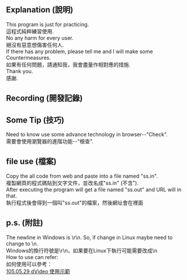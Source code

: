 ## Explanation  (說明)  
This program is just for practicing.  
這程式純粹練習使用.  
No any harm for every user.  
絕沒有惡意想傷害任何人.  
If there has any problem, please tell me and I will make some Countermeasures.  
如果有任何問題，請通知我，我會盡量作相對應的措施.  
Thank you.  
感謝.  

## Recording  (開發記錄)  


## Some Tip  (技巧)  
Need to know use some advance technology in browser--"Check".  
需要會使用瀏覽器的進階功能--"檢查".  

## file use  (檔案)  
Copy the all code from web and paste into a file named "ss.in".  
複製網頁的程式碼貼到文字文件，並改名成"ss.in" (不含").  
After executing the program will get a file named "ss.out" and URL will in that.  
執行程式後會得到一個叫"ss.out"的檔案，然後網址會在裡面  

## p.s.  (附註)  
The newline in Windows is \r\n. So, if change in Linux maybe need to change to \n.  
Windows的換行符號是\r\n，如果要在Linux下執行可能需要改成\n  
How to use can refer:  
如何使用可以參考：  
[105.05.29 dVideo 使用示範](https://aben20807.blogspot.tw/2016/05/1050529-dvideo.html#more)  

